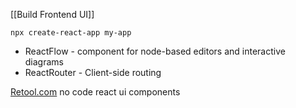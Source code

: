 [[Build Frontend UI]]

```
npx create-react-app my-app
```

* ReactFlow - component for node-based editors and interactive diagrams
* ReactRouter - Client-side routing

[Retool.com](http://retool.com/) no code react ui components